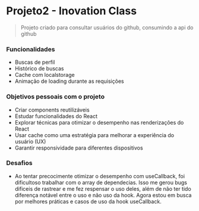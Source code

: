 # Projeto2 - Inovation Class

> Projeto criado para consultar usuários do github, consumindo a api do github

### Funcionalidades
- Buscas de perfil
- Histórico de buscas
- Cache com localstorage
- Animação de loading durante as requisições

### Objetivos pessoais com o projeto

- Criar components reutilizáveis
- Estudar funcionalidades do React
- Explorar técnicas para otimizar o desempenho nas renderizações do React
- Usar cache como uma estratégia para melhorar a experiência do usuário (UX)
- Garantir responsividade para diferentes dispositivos

### Desafios

- Ao tentar precocimente otimizar o desempenho com useCallback, foi dificultoso trabalhar com o array de dependecias.
Isso me gerou bugs dificeis de rastrear e me fez respensar o uso deles, além de não ter tido diferença notável entre
o uso e não uso da hook. Agora estou em busca por melhores práticas e casos de uso da hook useCallback.